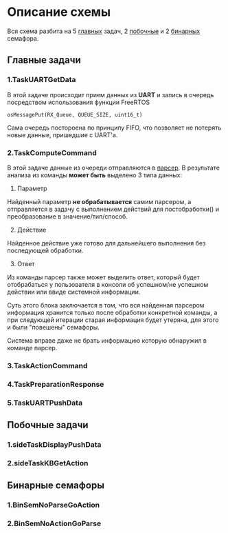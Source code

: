 # Описание схемы #

Вся схема разбита на 5 [главных](#Главные_задачи) задач, 2 [побочные](#Побочные_задачи) и 2 [бинарных](#Бинарные_семафоры) семафора.



## <a name="Главные_задачи">Главные задачи</a> ##

### 1.TaskUARTGetData ###


В этой задаче происходит прием данных из **UART** и запись в очередь посредством использования функции FreeRTOS

	osMessagePut(RX_Queue, QUEUE_SIZE, uint16_t)

Сама очередь постороена по принципу FIFO, что позволяет не потерять новые данные, пришедшие с UART'а. 

### 2.TaskComputeCommand ###


В этой задаче данные из очереди отправляются в [парсер](https://github.com/AFAlexandrov/command-parser). В результате анализа из команды **может быть** выделено 3 типа данных:

1.	Параметр

Найденный параметр **не обрабатывается** самим парсером, а отправляется в задачу с выполнением действий для  постобработки() и преобразование в значение/тип/способ. 

2.	Действие

Найденное действие уже готово для дальнейшего выполнения без последующей обработки.  

3.	Ответ

Из команды парсер также может выделить ответ, который будет отобрабаться у пользователя в консоли об успешном/не успешном действии или ввиде системной информации. 

Суть этого блока заключается в том, что вся найденная парсером информация хранится только после обработки конкретной команды, а при следующей итерации старая информация будет утеряна, для этого и были "повешены" семафоры. 

Система вправе даже не брать информацию которую обнаружил в команде парсер. 

### 3.TaskActionCommand ###


### 4.TaskPreparationResponse  ###


### 5.TaskUARTPushData ###



## <a name="Побочные_задачи">Побочные задачи</a> ##

### 1.sideTaskDisplayPushData ###

### 2.sideTaskKBGetAction ###



## <a name="Бинарные_семафоры">Бинарные семафоры</a> ##

### 1.BinSemNoParseGoAction ###

### 2.BinSemNoActionGoParse ###